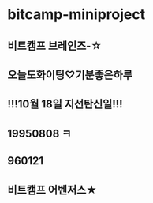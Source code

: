 # bitcamp-miniproject
## 비트캠프 브레인즈-☆
## 오늘도화이팅♡기분좋은하루
## !!!10월 18일 지선탄신일!!!
## 19950808 ㅋ
## 960121 
## 비트캠프 어벤저스★
